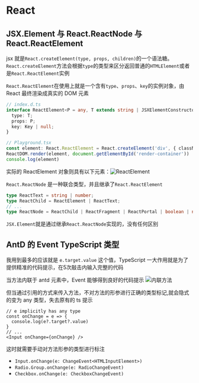 # React

## JSX.Element 与 React.ReactNode 与 React.ReactElement

jsx 就是`React.createElement(type, props, children)`的一个语法糖。
`React.createElement`方法会根据`type`的类型来区分返回普通的`HTMLElement`或者是`React.ReactElement`实例

`React.ReactElement`在使用上就是一个含有`type`、`props`、`key`的实例对象，由 React 最终渲染成真实的 DOM 元素

```ts
// index.d.ts
interface ReactElement<P = any, T extends string | JSXElementConstructor<any> = string | JSXElementConstructor<any>> {
  type: T;
  props: P;
  key: Key | null;
}

// Playground.tsx
const element: React.ReactElement = React.createElement('div', { className: 'test', id: 'unique' }, 'hello world')
ReactDOM.render(element, document.getElementById('render-container'))
console.log(element)
```

实际的 ReactElement 对象则具有以下元素：![ReactElement](https://s1.huangchengtuo.com/img/210615reactElement.png)

`React.ReactNode` 是一种联合类型，并且继承了`React.ReactElement`

```ts
type ReactText = string | number;
type ReactChild = ReactElement | ReactText;
// ...
type ReactNode = ReactChild | ReactFragment | ReactPortal | boolean | null | undefined;
```

`JSX.Element`就是通过继承`React.ReactNode`实现的，没有任何区别

## AntD 的 Event TypeScript 类型

我用到最多的应该就是 `e.target.value` 这个值，TypeScript 一大作用就是为了提供精准的代码提示，在5次敲击内输入完整的代码

当方法内联于 antd 元素中，Event 能够得到良好的代码提示
![内联方法](https://s1.huangchengtuo.com/img/210615inline.gif)

但当通过引用的方式来传入方法，不对方法的形参进行正确的类型标记,就会隐式的变为 any 类型，失去原有的 ts 提示

```tsx
// e implicitly has any type
const onChange = e => {
  console.log(e?.target?.value)
}
// ...
<Input onChange={onChange} />
```

这时就需要手动对方法形参的类型进行标注

* `Input.onChange(e: ChangeEvent<HTMLInputElement>)`
* `Radio.Group.onChange(e: RadioChangeEvent)`
* `Checkbox.onChange(e: CheckboxChangeEvent)`


